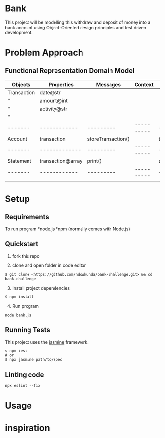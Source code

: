 # Bank
This project will be modelling this withdraw and deposit of money into a bank account using Object-Oriented design principles and test driven development.

# Problem Approach

## Functional Representation Domain Model

|Objects| Properties | Messages | Context | Output
|-------|-------------|---------|---------|---------
|Transaction| date@str |               |         | 
| ''           | amount@int |               |         | 
| ''           | activity@str |               |         | 
| ''           |             |         |         |
|-------|------------ |---------|----------|---------- 
|Account|transaction |storeTransaction()|              |transaction@array
|-------|-------------|---------|----------|------------
|Statement |transaction@array|print()            |              |statement@str
|-------|------------|---------|----------|---------- 
|               |             |                |             | 

# Setup

## Requirements
To run program
*node.js
*npm (normally comes with Node.js)

## Quickstart
 1. fork this repo 

 2. clone and open folder in code editor
 ```
 $ git clone <https://github.com/ndowkunda/bank-challenge.git> && cd bank-challenge

 ```
 3. Install project dependencies
 ```
 $ npm install
 ```
 4. Run program
```
node bank.js
```

## Running Tests
This project uses the [jasmine](https://jasmine.github.io/) framework. 
```
$ npm test
# or
$ npx jasmine path/to/spec
```

## Linting code
```
npx eslint --fix
```
# Usage


# inspiration